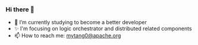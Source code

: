 ### Hi there 👋

<!--
**mytang0/mytang0** is a ✨ _special_ ✨ repository because its `README.md` (this file) appears on your GitHub profile.
-->
- 🌱 I’m currently studying to become a better developer
- ✨ I'm focusing on logic orchestrator and distributed related components
- 📫 How to reach me: mytang0@apache.org
<!--
![GitHub stats](https://github-readme-stats.vercel.app/api?username=mytang0&show_icons=true&theme=radical)
-->
